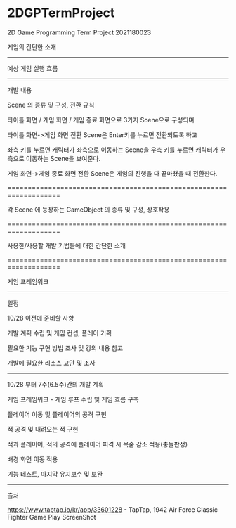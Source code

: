 # 2DGPTermProject
2D Game Programming Term Project 2021180023

게임의 간단한 소개

-------------------------------------------------------------------------------------

예상 게임 실행 흐름

-------------------------------------------------------------------------------------

개발 내용

Scene 의 종류 및 구성, 전환 규칙

타이틀 화면 / 게임 화면 / 게임 종료 화면으로 3가지 Scene으로 구성되며

타이틀 화면->게임 화면 전환 Scene은 Enter키를 누르면 전환되도록 하고

좌측 키를 누르면 캐릭터가 좌측으로 이동하는 Scene을 우측 키를 누르면 캐릭터가 우측으로 이동하는 Scene을 보여준다.

게임 화면->게임 종료 화면 전환 Scene은 게임의 진행을 다 끝마쳤을 때 전환한다.

===================================================================

각 Scene 에 등장하는 GameObject 의 종류 및 구성, 상호작용

===================================================================

사용한/사용할 개발 기법들에 대한 간단한 소개

===================================================================

게임 프레임워크

-------------------------------------------------------------------------------------

일정

10/28 이전에 준비할 사항

개발 계획 수립 및 게임 컨셉, 플레이 기획

필요한 기능 구현 방법 조사 및 강의 내용 참고

개발에 필요한 리소스 고안 및 조사

-------------------------------------------------------------------------------------

10/28 부터 7주(6.5주)간의 개발 계획

게임 프레임워크 - 게임 루프 수립 및 게임 흐름 구축

플레이어 이동 및 플레이어의 공격 구현

적 공격 및 내려오는 적 구현

적과 플레이어, 적의 공격에 플레이어 피격 시 목숨 감소 적용(충돌판정)

배경 화면 이동 적용

기능 테스트, 마지막 유지보수 및 보완

-------------------------------------------------------------------------------------
출처

https://www.taptap.io/kr/app/33601228 - TapTap, 1942 Air Force Classic Fighter Game Play ScreenShot
